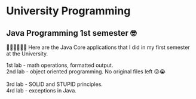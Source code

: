 # University Programming
<h2>Java Programming 1st semester 🤓 </h2>

👨🏽‍💻👨🏽‍🏫 Here are the Java Core applications that I did in my first semester at the University.

1st lab - math operations, formatted output.<br>
2nd lab - object oriented programming. No original files left 😖😭 <br>  
3rd lab - SOLID and STUPID principles.<br>
4rd lab - exceptions in Java.
